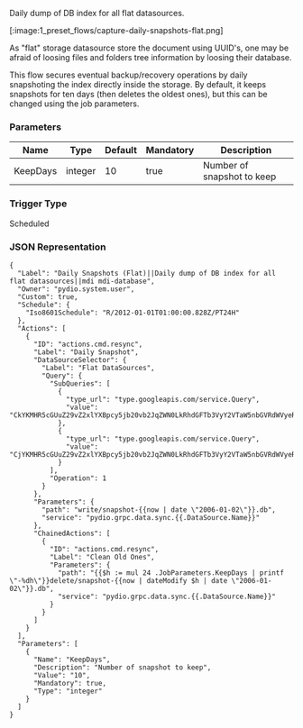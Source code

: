 
Daily dump of DB index for all flat datasources.

[:image:1_preset_flows/capture-daily-snapshots-flat.png]

As "flat" storage datasource store the document using UUID's, one may be afraid of loosing files and folders tree information by loosing their database. 

This flow secures eventual backup/recovery operations by daily snapshoting the index directly inside the storage. By default, it keeps snapshots for ten days (then deletes the oldest ones), but this can be changed using the job parameters. 

### Parameters

|Name|Type|Default|Mandatory|Description|
|----|----|-------|---------|-----------|
|KeepDays|integer|10|true|Number of snapshot to keep|



### Trigger Type
Scheduled

### JSON Representation

```
{
  "Label": "Daily Snapshots (Flat)||Daily dump of DB index for all flat datasources||mdi mdi-database",
  "Owner": "pydio.system.user",
  "Custom": true,
  "Schedule": {
    "Iso8601Schedule": "R/2012-01-01T01:00:00.828Z/PT24H"
  },
  "Actions": [
    {
      "ID": "actions.cmd.resync",
      "Label": "Daily Snapshot",
      "DataSourceSelector": {
        "Label": "Flat DataSources",
        "Query": {
          "SubQueries": [
            {
              "type_url": "type.googleapis.com/service.Query",
              "value": "CkYKMHR5cGUuZ29vZ2xlYXBpcy5jb20vb2JqZWN0LkRhdGFTb3VyY2VTaW5nbGVRdWVyeRISag1jZWxsc0ludGVybmFsgAEBEAE="
            },
            {
              "type_url": "type.googleapis.com/service.Query",
              "value": "CjYKMHR5cGUuZ29vZ2xlYXBpcy5jb20vb2JqZWN0LkRhdGFTb3VyY2VTaW5nbGVRdWVyeRICKAEQAQ=="
            }
          ],
          "Operation": 1
        }
      },
      "Parameters": {
        "path": "write/snapshot-{{now | date \"2006-01-02\"}}.db",
        "service": "pydio.grpc.data.sync.{{.DataSource.Name}}"
      },
      "ChainedActions": [
        {
          "ID": "actions.cmd.resync",
          "Label": "Clean Old Ones",
          "Parameters": {
            "path": "{{$h := mul 24 .JobParameters.KeepDays | printf \"-%dh\"}}delete/snapshot-{{now | dateModify $h | date \"2006-01-02\"}}.db",
            "service": "pydio.grpc.data.sync.{{.DataSource.Name}}"
          }
        }
      ]
    }
  ],
  "Parameters": [
    {
      "Name": "KeepDays",
      "Description": "Number of snapshot to keep",
      "Value": "10",
      "Mandatory": true,
      "Type": "integer"
    }
  ]
}
```
